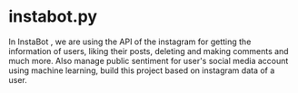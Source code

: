 # instabot.py



In InstaBot , we are using the API of the instagram for getting the information of users,
liking their posts, deleting and making comments and much more.
Also manage public sentiment for user's social media account using machine learning,
build this project based on instagram data of a user.
